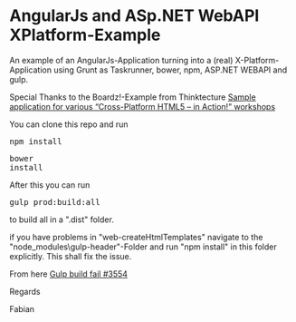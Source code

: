# AngularJs and ASp.NET WebAPI XPlatform-Example

An example of an AngularJs-Application turning into a (real) X-Platform-Application using Grunt as Taskrunner, bower, npm, ASP.NET WEBAPI and gulp.

Special Thanks to the Boardz!-Example from Thinktecture <a href="https://github.com/thinktecture/boardz-cross-platform-sample">Sample application for various “Cross-Platform HTML5 – in Action!” workshops</a> 

You can clone this repo and run <pre>npm install</pre> <pre>bower install</pre>

After this you can run <pre>gulp prod:build:all</pre> to build all in a ".dist" folder.

if you have problems in "web-createHtmlTemplates" navigate to the "node_modules\gulp-header"-Folder and run "npm install" in this folder explicitly. This shall fix the issue.

From here  <a href="https://github.com/Semantic-Org/Semantic-UI/issues/3554"> Gulp build fail #3554 </a> 

Regards

Fabian
